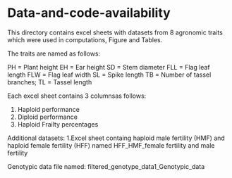 # Data-and-code-availability
This directory contains excel sheets with datasets from 8 agronomic traits which were used in computations, Figure and Tables.

The traits are named as follows: 

PH = Plant height
EH = Ear height
SD = Stem diameter
FLL = Flag leaf length 
FLW = Flag leaf width
SL = Spike length
TB = Number of tassel branches; 
TL = Tassel length

Each excel sheet contains 3 columnsas follows: 
1. Haploid performance
2. Diploid performance 
3. Haploid Frailty percentages

Additional datasets:
1.Excel sheet containg haploid male fertility (HMF) and haploid female fertility (HFF) named HFF_HMF_female fertility and male fertility

Genotypic data file named: filtered_genotype_data1_Genotypic_data
